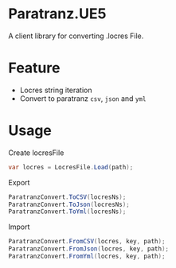 # Paratranz.UE5
A client library for converting .locres File.

# Feature
- Locres string iteration
- Convert to paratranz `csv`, `json` and `yml`

# Usage

Create locresFile
```cs
var locres = LocresFile.Load(path);
```

Export
```cs
ParatranzConvert.ToCSV(locresNs);
ParatranzConvert.ToJson(locresNs);
ParatranzConvert.ToYml(locresNs);
```
Import
```cs
ParatranzConvert.FromCSV(locres, key, path);
ParatranzConvert.FromJson(locres, key, path);
ParatranzConvert.FromYml(locres, key, path);
```
